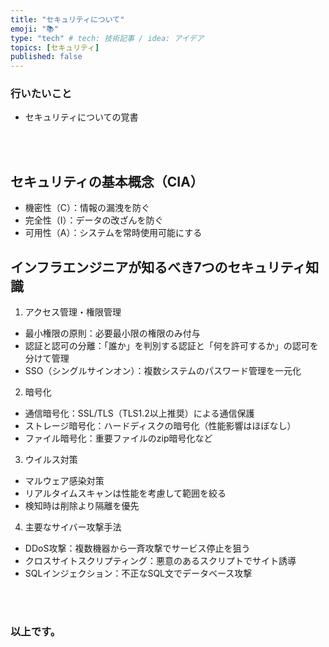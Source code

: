 ```yaml
---
title: "セキュリティについて"
emoji: "📚"
type: "tech" # tech: 技術記事 / idea: アイデア
topics: [セキュリティ]
published: false
---
```


### 行いたいこと
- セキュリティについての覚書


<br>
<br>


## セキュリティの基本概念（CIA）

- 機密性（C）：情報の漏洩を防ぐ
- 完全性（I）：データの改ざんを防ぐ
- 可用性（A）：システムを常時使用可能にする

## インフラエンジニアが知るべき7つのセキュリティ知識
1. アクセス管理・権限管理

- 最小権限の原則：必要最小限の権限のみ付与
- 認証と認可の分離：「誰か」を判別する認証と「何を許可するか」の認可を分けて管理
- SSO（シングルサインオン）：複数システムのパスワード管理を一元化

2. 暗号化

- 通信暗号化：SSL/TLS（TLS1.2以上推奨）による通信保護
- ストレージ暗号化：ハードディスクの暗号化（性能影響はほぼなし）
- ファイル暗号化：重要ファイルのzip暗号化など

3. ウイルス対策

- マルウェア感染対策
- リアルタイムスキャンは性能を考慮して範囲を絞る
- 検知時は削除より隔離を優先

4. 主要なサイバー攻撃手法

- DDoS攻撃：複数機器から一斉攻撃でサービス停止を狙う
- クロスサイトスクリプティング：悪意のあるスクリプトでサイト誘導
- SQLインジェクション：不正なSQL文でデータベース攻撃

<br>
<br>


### 以上です。

<br>
<br>
<br>